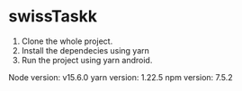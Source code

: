 # swissTaskk
1. Clone the whole project.
2. Install the dependecies using yarn
3. Run the project using yarn android.

Node version: v15.6.0
yarn version: 1.22.5
npm version: 7.5.2

